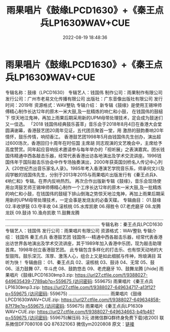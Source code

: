﻿---
title: 雨果唱片《鼓缘LPCD1630》+《秦王点兵LP1630》WAV+CUE
date: 2022-08-19 18:48:36
categories: 新碟专辑、稀有等精品
tags: 纯音雅乐
---
# 雨果唱片《鼓缘LPCD1630》+《秦王点兵LP1630》WAV+CUE

专辑名称：鼓缘（LPCD1630）
专辑艺人：钱国伟
制作公司：雨果制作有限公司
发行公司：广州市老易文化传播有限公司
出版社：广东音像出版社有限公司
发行时间：2019年
资源格式：WAV整轨
专辑介绍：
新专辑《鼓缘》是使用王锡坤师傅精心制作长达12年的原木一米大鼓,及一批精炼的响仁和小鼓，
在钱国伟的鼓槌下
惊天地泣鬼神，再加上雨果后期采用新的UPM母带处理技术，定会成为鼓迷们又一佳选。
「2018
钱国伟经典鼓乐荟萃」音乐会于2018年8月4日在香港大会堂圆满谢幕，香港鼓艺团20周年见证，五代团员聚首一堂，用
激昂的鼓韵奏响20年情怀，鼓乐传情，响彻香江。
香港鼓艺团1998年5月由钱国伟先生创办，演出超过600场次，香港回归十周年在时任国 主席胡
同志观演的文艺晚会中，主席给予高度赞赏。同年起应音响技术邀请参与每年举办的「视听展」之表演嘉宾。团长钱国伟精通中西各敲击乐器，经常代表香港出访各地演出及学术交流讲座。1996钱国伟年于国际敲击乐协会中作专场独奏演出，2000年获英国剑桥名人传记中心列入《20世纪杰出音乐家名人录》。1985年考入香港演艺学院音乐系，师承何文川及阎学敏的钱国伟先生，分别于2013年2015与雨果唱片出版发行有《秦王点兵》、《响仁和》专辑。在界内反响热烈。
再次合作出版新专辑《鼓缘》，音乐会现场使用台湾鼓艺师王锡坤师傅精心制作一个工序长达12年的原木一米大鼓,及一批精炼的响仁和小鼓，在钱国伟的鼓槌下排山倒海之势惊天地泣鬼神，再加上雨果后期采用新的UPM母带处理技术，一定会事是发烧友的必备天碟。
专辑曲目：
01.鼓缘
02.丰收锣鼓
03.夺丰收
04.滚核桃
05.水库凯歌
06.得胜令
07.老虎磨牙
08.龙腾龙跃
09.鼓诗
10.渔舟凯歌
11.鼓舞龙腾
......................................................................................................................................................................................................
专辑名称：秦王点兵LPCD1630
专辑艺人：钱国伟
发行公司：雨果唱片有限公司
资源格式：WAV整轨
专辑介绍：
钱国伟 秦王点兵 香港鼓艺团
钱国伟---精通中西各敲击乐器，经常代表香港出访世界各地演出及学术交流讲座，其于1989年加入香港中乐团，现为敲击助理首席。1998年创立香港鼓艺团。
此专辑包含多样化的打击乐、也有惊天动地的大型鼓阵。鼓乐深沉、浑厚、激荡人心，组合上又是如此细腻与传神，玲琅满目
耳听为快！
专辑曲目：
01、秦王点兵
02、滚核桃
03、鼓诗
04、无常
05、鼓
06、活力鼓舞
07、牛斗虎
08、鼓韵悠击
09、老虎磨牙
10、鼓舞龙腾
[/hide]
雨果唱片《鼓缘LPCD1630》mp3.zip: https://url27.ctfile.com/f/9388027-649635439-7789ab?p=559675 (访问密码:
559675)
雨果唱片《秦王点兵LP1630》mp3.zip: https://url27.ctfile.com/f/9388027-649634717-a13f12?p=559675 (访问密码:
559675)
................................
雨果唱片《鼓缘LPCD1630》WAV+CUE.zip: https://url27.ctfile.com/f/9388027-649634858-87f79e?p=559675 (访问密码:
559675)
雨果唱片《秦王点兵LP1630》WAV+CUE.zip: https://url27.ctfile.com/f/9388027-649634663-b4fb46?p=559675 (访问密码:
559675)解压码 3元
进微信群Q群终身免费下载(收200)
联系微信DF7080108
QQ 876321063
微信ym2020808
原文：[链接](https://blog.sina.com.cn/s/blog_1647c7e7601030yyb.html)